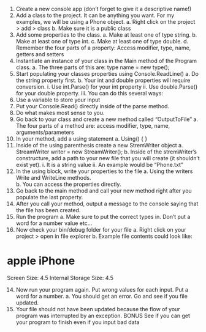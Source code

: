 1. Create a new console app (don’t forget to give it a descriptive name!)
2.	Add a class to the project.  It can be anything you want.  For my examples, we will be using a Phone object.
  a.	Right click on the project > add > class
  b.	Make sure it is a public class
3.	Add some properties to the class.
  a.	Make at least one of type string.
  b.	Make at least one of type int.
  c.	Make at least one of type double.
  d.	Remember the four parts of a property:  Access modifier, type, name, getters and setters
4.	Instantiate an instance of your class in the Main method of the Program class.
a.	The three parts of this are: type name = new type();
5.	Start populating your classes properties using Console.ReadLine()
a.	Do the string property first.
b.	Your int and double properties will require conversion.
i.	Use int.Parse() for your int property
ii.	Use double.Parse() for your double property.
iii.	You can do this several ways:
1.	Use a variable to store your input
2.	Put your Console.Read() directly inside of the parse method.
3.	Do what makes most sense to you.
6.	Go back to your class and create a new method called “OutputToFile”
a.	The four parts of a method are: access modifier, type, name, arguments/parameters
7.	In your method, add a using statement
a.	Using() { }
8.	Inside of the using parenthesis create a new StremWriter object
a.	StreamWriter writer = new StreamWriter();
b.	Inside of the stremWriter’s constructure, add a path to your new file that you will create (it shouldn’t exist yet).
i.	It is a string value
ii.	An example would be “Phone.txt”
9.	In the using block, write your properties to the file
a.	Using the writers Write and WriteLine methods.  
b.	You can access the properties directly.
10.	Go back to the main method and call your new method right after you populate the last property.
11.	After you call your method, output a message to the console saying that the file has been created.
12.	Run the program
a.	Make sure to put the correct types in.  Don’t put a word for a number value etc…
13.	Now check your bin/debug folder for your file
a.	Right click on your project > open in file explorer
b.	Example file contents could look like: 

apple iPhone
=========================
Screen Size: 4.5
Internal Storage Size: 4.5


14.	Now run your program again.  Put wrong values for each input.  Put a word for a number.
a.	You should get an error.  Go and see if you file updated.
15.	Your file should not have been updated because the flow of your program was interrupted by an exception. 
BONUS
See if you can get your program to finish even if you input bad data
